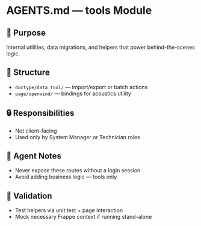 # AGENTS.md — tools Module

## 🧰 Purpose
Internal utilities, data migrations, and helpers that power behind-the-scenes logic.

## 📁 Structure
- `doctype/data_tool/` — import/export or batch actions
- `page/openwind/` — bindings for acoustics utility

## 🔒 Responsibilities
- Not client-facing
- Used only by System Manager or Technician roles

## 🧠 Agent Notes
- Never expose these routes without a login session
- Avoid adding business logic — tools only

## 🧪 Validation
- Test helpers via unit test + page interaction
- Mock necessary Frappe context if running stand-alone